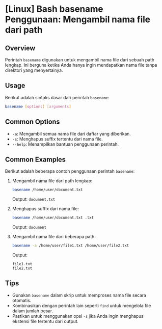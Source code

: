 # [Linux] Bash basename Penggunaan: Mengambil nama file dari path

## Overview
Perintah `basename` digunakan untuk mengambil nama file dari sebuah path lengkap. Ini berguna ketika Anda hanya ingin mendapatkan nama file tanpa direktori yang menyertainya.

## Usage
Berikut adalah sintaks dasar dari perintah `basename`:

```bash
basename [options] [arguments]
```

## Common Options
- `-a`: Mengambil semua nama file dari daftar yang diberikan.
- `-s`: Menghapus suffix tertentu dari nama file.
- `--help`: Menampilkan bantuan penggunaan perintah.

## Common Examples
Berikut adalah beberapa contoh penggunaan perintah `basename`:

1. Mengambil nama file dari path lengkap:
   ```bash
   basename /home/user/document.txt
   ```
   Output: `document.txt`

2. Menghapus suffix dari nama file:
   ```bash
   basename /home/user/document.txt .txt
   ```
   Output: `document`

3. Mengambil nama file dari beberapa path:
   ```bash
   basename -a /home/user/file1.txt /home/user/file2.txt
   ```
   Output:
   ```
   file1.txt
   file2.txt
   ```

## Tips
- Gunakan `basename` dalam skrip untuk memproses nama file secara otomatis.
- Kombinasikan dengan perintah lain seperti `find` untuk mengelola file dalam jumlah besar.
- Pastikan untuk menggunakan opsi `-s` jika Anda ingin menghapus ekstensi file tertentu dari output.